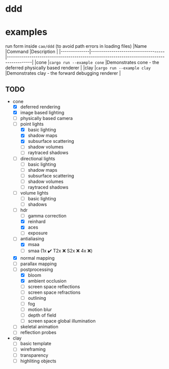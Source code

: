 
# ddd

# examples
run form inside `cao/ddd` (to avoid path errors in loading files)
|Name          |Command                             |Description                                                                               |
|--------------|------------------------------------|------------------------------------------------------------------------------------------|
|cone          |`cargo run --example cone`          |Demonstrates cone - the deferred physically based renderer                                |
|clay          |`cargo run --example clay`          |Demonstrates clay - the forward debugging renderer                                        |

## TODO

- cone
    - [x] deferred rendering
    - [x] image based lighting
    - [ ] physically based camera
    - [ ] point lights
        - [x] basic lighting
        - [x] shadow maps
        - [x] subsurface scattering
        - [ ] shadow volumes
        - [ ] raytraced shadows
    - [ ] directional lights
        - [ ] basic lighting
        - [ ] shadow maps
        - [ ] subsurface scattering
        - [ ] shadow volumes
        - [ ] raytraced shadows
    - [ ] volume lights
        - [ ] basic lighting
        - [ ] shadows
    - [ ] hdr
        - [ ] gamma correction
        - [x] reinhard
        - [x] aces
        - [ ] exposure
    - [ ] antialiasing
        - [x] msaa
        - [ ] smaa (1x ✔️ T2x ❌ S2x ❌ 4x ❌)
    - [x] normal mapping
    - [ ] parallax mapping
    - [ ] postprocessing
        - [x] bloom
        - [x] ambient occlusion
        - [ ] screen space reflections
        - [ ] screen space refractions
        - [ ] outlining
        - [ ] fog
        - [ ] motion blur
        - [ ] depth of field
        - [ ] screen space global illumination
    - [ ] skeletal animation
    - [ ] reflection probes
- clay
    - [ ] basic template
    - [ ] wireframing
    - [ ] transparency
    - [ ] highliting objects
